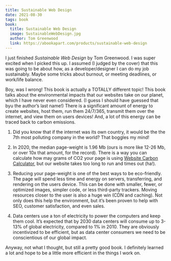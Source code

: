 ```yaml
---
title: Sustainable Web Design
date: 2021-08-30
tags: book
book:
  title: Sustainable Web Design
  image: SustainableWebDesign.jpg
  author: Tom Greenwood
  link: https://abookapart.com/products/sustainable-web-design
---
```

I just finished _Sustainable Web Design_ by Tom Greenwood. I was super excited when I picked this up. I assumed (I judged by the cover) that this was going to be about how, as a developer/designer I can do my job sustainably. Maybe some tricks about burnout, or meeting deadlines, or work/life balance.

Boy, was I wrong! This book is actually a TOTALLY different topic! This book talks about the environmental impacts that our websites take on our planet, which I have never even considered. (I guess I should have guessed that byu the author’s last name!) There is a significant amount of energy to create websites, host them, run them 24/7/365, transmit them over the internet, and view them on users devices! And, a lot of this energy can be traced back to carbon emissions.

1. Did you know that if the internet was its own country, it would be the the 7th most polluting company in the world? That boggles my mind!

2. In 2020, the median page-weight is 1.96 Mb (ours is more like 12-26 Mb, or over 10x that amount, for the record). There is a way you can calculate how may grams of CO2 your page is using [Website Carbon Calculator][], but our website takes too long to run and times out (ha!).

3. Reducing your page-weight is one of the best ways to be eco-friendly. The page will spend less time and energy on servers, transferring, and rendering on the users device. This can be done with smaller, fewer, or optimized images, simpler code, or less third-party trackers. Moving resources closer to the user is also a huge win (CDN and caching). Not only does this help the environment, but it’s been proven to help with SEO, customer satisfaction, and even sales.

4. Data centers use a ton of electricity to power the computers and keep them cool. It’s expected that by 2030 data centers will consume up to 3-13% of global electricity, compared to 1% in 2010. They are obviously incentivized to be efficient, but as data center consumers we need to be conscientious of our global impact.

Anyway, not what I thought, but still a pretty good book. I definitely learned a lot and hope to be a little more efficient in the things I work on.

[Website Carbon Calculator]: https://www.websitecarbon.com/ "Website Carbon Calculator"
